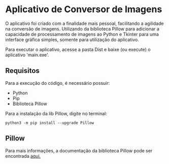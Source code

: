 # Aplicativo de Conversor de Imagens

O aplicativo foi criado com a finalidade mais pessoal, facilitando a agilidade na conversão de imagens. Utilizando da biblioteca Pillow para adicionar a capacidade de processamento de imagens ao Python e Tkinter para uma interface gráfica simples, somente para utilização do aplicativo.

Para executar o aplicativo, acesse a pasta Dist e baixe (ou execute) o aplicativo 'main.exe'. 

## Requisitos

 Para a execução do código, é necessário possuir:
 - Python
 - Pip
 - Biblioteca Pillow

 Para a instalação da lib Pillow, digite no terminal:
 ```
 python3 -m pip install --upgrade Pillow
 ```

## Pillow

Para mais informações, a documentação da biblioteca Pillow pode ser encontrada [aqui.](https://pillow.readthedocs.io/en/stable/index.html)
